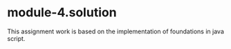 # module-4.solution
This assignment work is based on the implementation of foundations in java script.
